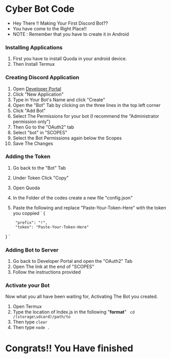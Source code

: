 # Cyber Bot Code

- Hey There !!  Making Your First Discord Bot??
- You have come to the Right Place!! 
- NOTE : Remember that you have to create it in Android

### Installing Applications

1. First you have to install Quoda in your android device.
2. Then Install Termux

### Creating Discord Application

1. Open [Developer Portal](https://discord.com/developers/applications)
2. Click "New Application"
3. Type in Your Bot's Name and click "Create"
4. Open the "Bot" Tab by clicking on the three lines in the top left corner
5. Click "Add Bot"
6. Select The Permissions for your bot (I recommend the "Administrator permission only")
7. Then Go to the "OAuth2" tab
8. Select "bot" in "SCOPES"
9. Select the Bot Permissions again below the Scopes
10. Save The Changes

### Adding the Token

1. Go back to the "Bot" Tab
2. Under Token Click "Copy"
3. Open Quoda
4. In the Folder of the codes create a new file "config.json"
5. Paste the following and replace "Paste-Your-Token-Here" with the token you coppied
`
{
	
	 	"prefix": "!",
	 	"token": "Paste-Your-Token-Here"
	 	 
}
`

### Adding Bot to Server

1. Go back to Developer Portal and open the "OAuth2" Tab
2. Open The link at the end of "SCOPES"
3. Follow the instructions provided

### Activate your Bot

Now what you all have been waiting for, Activating The Bot you created.

1. Open Termux
2. Type the location of Index.js in the following "**format**"
` cd /(storage\sdcard)/path/to`
3. Then type 
`clear`
4. Then type
`node .`
# Congrats!! You Have finished

